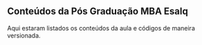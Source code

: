 ## Conteúdos da Pós Graduação MBA Esalq

Aqui estaram listados os conteúdos da aula e códigos de maneira versionada.
